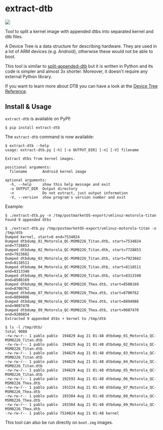 # extract-dtb

<a href="https://www.buymeacoffee.com/PabloCastellano"><img src="https://img.buymeacoffee.com/button-api/?text=Buy me a coffee&emoji=&slug=PabloCastellano&button_colour=FFDD00&font_colour=000000&font_family=Cookie&outline_colour=000000&coffee_colour=ffffff"></a>

Tool to split a kernel image with appended dtbs into separated kernel and dtb files.

A Device Tree is a data structure for describing hardware. They are used in a lot of
ARM devices (e.g. Android), otherwise these would not be able to boot.

This tool is similar to [split-appended-dtb](https://github.com/dianlujitao/split-appended-dtb)
but it is written in Python and its code is simpler and almost 3x shorter. Moreover, it doesn't
require any external Python library.

If you want to learn more about DTB you can have a look at the
[Device Tree Reference](http://elinux.org/Device_Tree_Reference).

## Install & Usage

`extract-dtb` is available on PyPI!

```
$ pip install extract-dtb
```

The `extract-dtb` command is now available:

```
$ extract-dtb --help
usage: extract-dtb.py [-h] [-o OUTPUT_DIR] [-n] [-V] filename

Extract dtbs from kernel images.

positional arguments:
  filename       Android kernel image

optional arguments:
  -h, --help     show this help message and exit
  -o OUTPUT_DIR  Output directory
  -n             Do not extract, just output information
  -V, --version  show program's version number and exit
```

Example:

```
$ ./extract-dtb.py -n /tmp/postmarketOS-export/vmlinuz-motorola-titan
Found 9 appended dtbs

$ ./extract-dtb.py /tmp/postmarketOS-export/vmlinuz-motorola-titan -o /tmp/dtb
Dumped kernel, start=0 end=7534024
Dumped dtbdump_01_Motorola_QC-MSM8226_Titan.dtb, start=7534024 end=7728853
Dumped dtbdump_02_Motorola_QC-MSM8226_Titan.dtb, start=7728853 end=7923682
Dumped dtbdump_03_Motorola_QC-MSM8226_Titan.dtb, start=7923682 end=8118511
Dumped dtbdump_04_Motorola_QC-MSM8226_Titan.dtb, start=8118511 end=8313340
Dumped dtbdump_05_Motorola_QC-MSM8226_Titan.dtb, start=8313340 end=8508169
Dumped dtbdump_06_Motorola_QC-MSM8226_Thea.dtb, start=8508169 end=8700762
Dumped dtbdump_07_Motorola_QC-MSM8226_Thea.dtb, start=8700762 end=8894086
Dumped dtbdump_08_Motorola_QC-MSM8226_Thea.dtb, start=8894086 end=9087470
Dumped dtbdump_09_Motorola_QC-MSM8226_Thea.dtb, start=9087470 end=9280854
Extracted 9 appended dtbs + kernel to /tmp/dtb

$ ls -l /tmp/dtb/
total 9088
-rw-rw-r-- 1 pablo pablo  194829 Aug 21 01:48 dtbdump_01_Motorola_QC-MSM8226_Titan.dtb
-rw-rw-r-- 1 pablo pablo  194829 Aug 21 01:48 dtbdump_02_Motorola_QC-MSM8226_Titan.dtb
-rw-rw-r-- 1 pablo pablo  194829 Aug 21 01:48 dtbdump_03_Motorola_QC-MSM8226_Titan.dtb
-rw-rw-r-- 1 pablo pablo  194829 Aug 21 01:48 dtbdump_04_Motorola_QC-MSM8226_Titan.dtb
-rw-rw-r-- 1 pablo pablo  194829 Aug 21 01:48 dtbdump_05_Motorola_QC-MSM8226_Titan.dtb
-rw-rw-r-- 1 pablo pablo  192593 Aug 21 01:48 dtbdump_06_Motorola_QC-MSM8226_Thea.dtb
-rw-rw-r-- 1 pablo pablo  193324 Aug 21 01:48 dtbdump_07_Motorola_QC-MSM8226_Thea.dtb
-rw-rw-r-- 1 pablo pablo  193384 Aug 21 01:48 dtbdump_08_Motorola_QC-MSM8226_Thea.dtb
-rw-rw-r-- 1 pablo pablo  193384 Aug 21 01:48 dtbdump_09_Motorola_QC-MSM8226_Thea.dtb
-rw-rw-r-- 1 pablo pablo 7534024 Aug 21 01:48 kernel
```

This tool can also be run directly on `boot.img` images.

